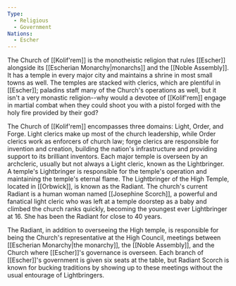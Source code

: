 ```yaml
---
Type:
  - Religious
  - Government
Nations:
  - Escher
---
```

The Church of [[Kolif'rem]] is the monotheistic religion that rules [[Escher]] alongside its [[Escherian Monarchy|monarchs]] and the [[Noble Assembly]]. It has a temple in every major city and maintains a shrine in most small towns as well. The temples are stacked with clerics, which are plentiful in [[Escher]]; paladins staff many of the Church's operations as well, but it isn't a very monastic religion--why would a devotee of [[Kolif'rem]] engage in martial combat when they could shoot you with a pistol forged with the holy fire provided by their god?

The Church of [[Kolif'rem]] encompasses three domains: Light, Order, and Forge. Light clerics make up most of the church leadership, while Order clerics work as enforcers of church law; forge clerics are responsible for invention and creation, building the nation's infrastructure and providing support to its brilliant inventors. Each major temple is overseen by an archcleric, usually but not always a Light cleric, known as the Lightbringer. A temple's Lightbringer is responsible for the temple's operation and maintaining the temple's eternal flame. The Lightbringer of the High Temple, located in [[Orbwick]], is known as the Radiant. The church's current Radiant is a human woman named [[Josephine Scorch]], a powerful and fanatical light cleric who was left at a temple doorstep as a baby and climbed the church ranks quickly, becoming the youngest ever Lightbringer at 16. She has been the Radiant for close to 40 years.

The Radiant, in addition to overseeing the High temple, is responsible for being the Church's representative at the High Council, meetings between [[Escherian Monarchy|the monarchy]], the [[Noble Assembly]], and the Church where [[Escher]]'s governance is overseen. Each branch of [[Escher]]'s government is given six seats at the table, but Radiant Scorch is known for bucking traditions by showing up to these meetings without the usual entourage of Lightbringers.